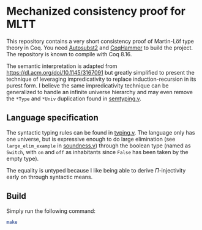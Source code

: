 # Mechanized consistency proof for MLTT
This repository contains a very short consistency proof of Martin-Löf type theory in Coq. You need [Autosubst2](https://github.com/uds-psl/autosubst2) and [CoqHammer](https://github.com/lukaszcz/coqhammer) to build the project. The repository is known to compile with Coq 8.16.

The semantic interpretation is adapted from <https://dl.acm.org/doi/10.1145/3167091> but greatly simplified to present the technique of leveraging impredicativity to replace induction-recursion in its purest form. I believe the same impredicativity technique can be generalized to handle an infinite universe hierarchy and may even remove the `*Type` and `*Univ` duplication found in [semtyping.v](semtyping.v).

## Language specification
The syntactic typing rules can be found in [typing.v](typing.v). The language only has one universe, but is expressive enough to do large elimination (see `large_elim_example` in [soundness.v](soundness.v)) through the boolean type (named as `Switch`, with `on` and `off` as inhabitants since `False` has been taken by the empty type).

The equality is untyped because I like being able to derive $\Pi$-injectivity early on through syntactic means.

## Build
Simply run the following command:
```sh
make
```
